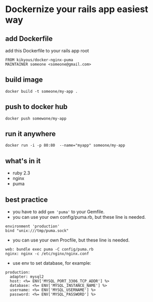# Dockernize your rails app easiest way
## add Dockerfile

add this Dockerfile to your rails app root

```
FROM kikyous/docker-nginx-puma
MAINTAINER someone <someone@gmail.com>
```

## build image

`docker build -t someone/my-app .`

## push to docker hub

`docker push somewone/my-app`

## run it anywhere
`docker run -i -p 80:80  --name="myapp" someone/my-app`

## what's in it
- ruby 2.3
- nginx
- puma

## best practice
- you have to add `gem 'puma'` to your Gemfile.
- you can use your own config/puma.rb, but these line is needed.

```
environment 'production'
bind "unix:///tmp/puma.sock"
```

- you can use your own Procfile, but these line is needed.

```
web: bundle exec puma -C config/puma.rb
nginx: nginx -c /etc/nginx/nginx.conf
```
- use env to set database, for example:

```
production:
  adapter: mysql2
  host: <%= ENV['MYSQL_PORT_3306_TCP_ADDR'] %>
  database: <%= ENV['MYSQL_INSTANCE_NAME'] %>
  username: <%= ENV['MYSQL_USERNAME'] %>
  password: <%= ENV['MYSQL_PASSWORD'] %>
```

